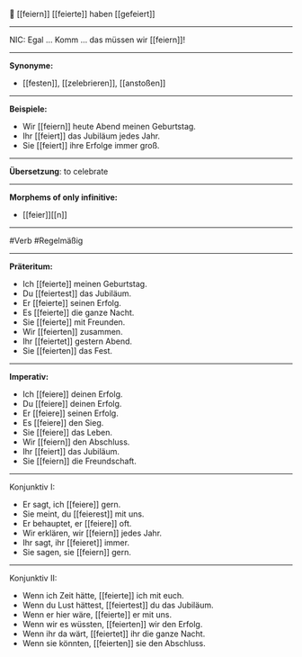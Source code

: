 🎉 [[feiern]]
[[feierte]]
haben [[gefeiert]]

---
NIC: Egal … Komm … das müssen wir [[feiern]]!  

---

**Synonyme:**

- [[festen]], [[zelebrieren]], [[anstoßen]]

---

**Beispiele:**

- Wir [[feiern]] heute Abend meinen Geburtstag.
- Ihr [[feiert]] das Jubiläum jedes Jahr.
- Sie [[feiert]] ihre Erfolge immer groß.

---
**Übersetzung**:
to celebrate

---
**Morphems of only infinitive:**  
- [[feier]][[n]]

---
 #Verb #Regelmäßig

---

**Präteritum:**

- Ich [[feierte]] meinen Geburtstag.
- Du [[feiertest]] das Jubiläum.
- Er [[feierte]] seinen Erfolg.
- Es [[feierte]] die ganze Nacht.
- Sie [[feierte]] mit Freunden.
- Wir [[feierten]] zusammen.
- Ihr [[feiertet]] gestern Abend.
- Sie [[feierten]] das Fest.

---

**Imperativ:**

- Ich [[feiere]] deinen Erfolg.
- Du [[feiere]] deinen Erfolg.
- Er [[feiere]] seinen Erfolg.
- Es [[feiere]] den Sieg.
- Sie [[feiere]] das Leben.
- Wir [[feiern]] den Abschluss.
- Ihr [[feiert]] das Jubiläum.
- Sie [[feiern]] die Freundschaft.

---
Konjunktiv I:
- Er sagt, ich [[feiere]] gern.
- Sie meint, du [[feierest]] mit uns.
- Er behauptet, er [[feiere]] oft.
- Wir erklären, wir [[feiern]] jedes Jahr.
- Ihr sagt, ihr [[feieret]] immer.
- Sie sagen, sie [[feiern]] gern.

---
Konjunktiv II:
- Wenn ich Zeit hätte, [[feierte]] ich mit euch.
- Wenn du Lust hättest, [[feiertest]] du das Jubiläum.
- Wenn er hier wäre, [[feierte]] er mit uns.
- Wenn wir es wüssten, [[feierten]] wir den Erfolg.
- Wenn ihr da wärt, [[feiertet]] ihr die ganze Nacht.
- Wenn sie könnten, [[feierten]] sie den Abschluss.